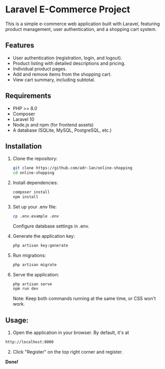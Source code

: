 # Laravel E-Commerce Project

This is a simple e-commerce web application built with Laravel, featuring product management, user authentication, and a shopping cart system.

## Features

- User authentication (registration, login, and logout).
- Product listing with detailed descriptions and pricing.
- Individual product pages.
- Add and remove items from the shopping cart.
- View cart summary, including subtotal.

## Requirements

- PHP >= 8.0
- Composer
- Laravel 10
- Node.js and npm (for frontend assets)
- A database (SQLite, MySQL, PostgreSQL, etc.)

## Installation

1. Clone the repository:
   ```bash
   git clone https://github.com/adr-1an/online-shopping
   cd online-shopping
   ```
2. Install dependencies:
    ```bash
    composer install
    npm install
    ```
3. Set up your .env file:
   ```bash
   cp .env.example .env
   ```
   Configure database settings in .env.

4. Generate the application key:
   ```bash
   php artisan key:generate
   ```
5. Run migrations:
   ```bash
   php artisan migrate
   ```
6. Serve the application:
   ```bash
   php artisan serve
   npm run dev
   ```
   Note: Keep both commands running at the same time, or CSS won't work.


## Usage:

1. Open the application in your browser. By default, it's at
```bash
http://localhost:8000
```

2. Click "Register" on the top right corner and register.

**Done!**
